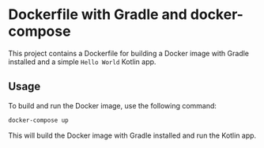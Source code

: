 # Dockerfile with Gradle and docker-compose

This project contains a Dockerfile for building a Docker image with Gradle installed and a simple `Hello World` Kotlin app.

## Usage

To build and run the Docker image, use the following command:

```bash
docker-compose up
```

This will build the Docker image with Gradle installed and run the Kotlin app.
